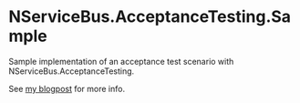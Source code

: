 NServiceBus.AcceptanceTesting.Sample
====================================

Sample implementation of an acceptance test scenario with NServiceBus.AcceptanceTesting.

See [my blogpost](http://roycornelissen.wordpress.com/2014/08/07/automating-end-to-end-nservicebus-tests-with-nservicebus-acceptancetesting/) for more info.
